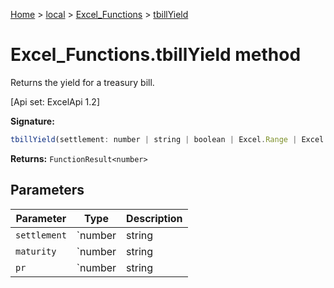 [Home](./index) &gt; [local](local.md) &gt; [Excel\_Functions](local.excel_functions.md) &gt; [tbillYield](local.excel_functions.tbillyield.md)

# Excel\_Functions.tbillYield method

Returns the yield for a treasury bill. 

 \[Api set: ExcelApi 1.2\]

**Signature:**
```javascript
tbillYield(settlement: number | string | boolean | Excel.Range | Excel.RangeReference | Excel.FunctionResult<any>, maturity: number | string | boolean | Excel.Range | Excel.RangeReference | Excel.FunctionResult<any>, pr: number | string | boolean | Excel.Range | Excel.RangeReference | Excel.FunctionResult<any>): FunctionResult<number>;
```
**Returns:** `FunctionResult<number>`

## Parameters

|  Parameter | Type | Description |
|  --- | --- | --- |
|  `settlement` | `number | string | boolean | Excel.Range | Excel.RangeReference | Excel.FunctionResult<any>` |  |
|  `maturity` | `number | string | boolean | Excel.Range | Excel.RangeReference | Excel.FunctionResult<any>` |  |
|  `pr` | `number | string | boolean | Excel.Range | Excel.RangeReference | Excel.FunctionResult<any>` |  |

